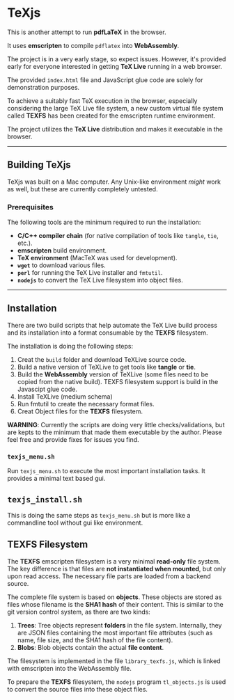 # TeXjs
This is another attempt to run **pdfLaTeX** in the browser.

It uses **emscripten** to compile `pdflatex` into **WebAssembly**.

The project is in a very early stage, so expect issues. However, it's provided early for everyone interested in getting **TeX Live** running in a web browser.

The provided `index.html` file and JavaScript glue code are solely for demonstration purposes.

To achieve a suitably fast TeX execution in the browser, especially considering the large TeX Live file system, a new custom virtual file system called **TEXFS** has been created for the emscripten runtime environment.

The project utilizes the **TeX Live** distribution and makes it executable in the browser.

---
## Building TeXjs
TeXjs was built on a Mac computer. Any Unix-like environment *might* work as well, but these are currently completely untested.

### Prerequisites
The following tools are the minimum required to run the installation:

* **C/C++ compiler chain** (for native compilation of tools like `tangle`, `tie`, etc.).
* **emscripten** build environment.
* **TeX environment** (MacTeX was used for development).
* **`wget`** to download various files.
* **`perl`** for running the TeX Live installer and `fmtutil`.
* **`nodejs`** to convert the TeX Live filesystem into object files.

---
## Installation

There are two build scripts that help automate the TeX Live build process and its installation into a format consumable by the **TEXFS** filesystem.

The installation is doing the following steps:

1) Creat the `build` folder and download TeXLive source code.
2) Build a native version of TeXLive to get tools like **tangle** or **tie**.
3) Build the **WebAssembly** version of TeXLive (some files need to be copied from the native build).
TEXFS filesystem support is build in the Javascipt glue code.
3) Install TeXLive (medium schema)
4) Run fmtutil to create the necessary format files.
5) Creat Object files for the **TEXFS** filesystem.


**WARNING**: Currently the scripts are doing very little checks/validations, but are kepts to the minimum that made them executable by the author. Please feel free and provide fixes for issues you find.

### `texjs_menu.sh`
Run `texjs_menu.sh` to execute the most important installation tasks. It provides a minimal text based gui.
## `texjs_install.sh`
This is doing the same steps as `texjs_menu.sh` but is more like a commandline tool without gui like environment.


## TEXFS Filesystem
The **TEXFS** emscripten filesystem is a very minimal **read-only** file system. The key difference is that files are **not instantiated when mounted**, but only upon read access. The necessary file parts are loaded from a backend source.

The complete file system is based on **objects**. These objects are stored as files whose filename is the **SHA1 hash** of their content. This is similar to the git version control system, as there are two kinds:

1.  **Trees**: Tree objects represent **folders** in the file system. Internally, they are JSON files containing the most important file attributes (such as name, file size, and the SHA1 hash of the file content).
2.  **Blobs**: Blob objects contain the actual **file content**.

The filesystem is implemented in the file `library_texfs.js`, which is linked with emscripten into the WebAssembly file.

To prepare the **TEXFS** filesystem, the `nodejs` program `tl_objects.js` is used to convert the source files into these object files.